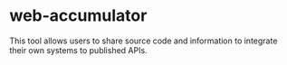 # web-accumulator
This tool allows users to share source code and information to integrate their own systems to published APIs.
